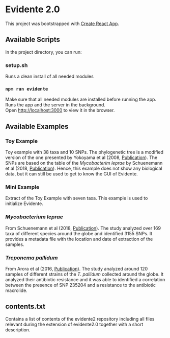 # Evidente 2.0

This project was bootstrapped with [Create React App](https://github.com/facebook/create-react-app).

## Available Scripts

In the project directory, you can run:


### setup.sh
Runs a clean install of all needed modules

### `npm run evidente`
Make sure that all needed modules are installed before running the app. <br />
Runs the app and the server in the background.<br />
Open [http://localhost:3000](http://localhost:3000) to view it in the browser.

## Available Examples

### Toy Example
Toy example with 38 taxa and 10 SNPs. The phylogenetic tree is a modified version of the one presented by Yokoyama et al (2008, [Publication](http://www.ncbi.nlm.nih.gov/pubmed/18768804)). The SNPs are based on the table of the _Mycobacterim leprae_ by Schuenemann et al (2018, [Publication](https://journals.plos.org/plospathogens/article?id=10.1371/journal.ppat.1006997)). Hence, this example does not show any biological data, but it can still be used to get to know the GUI of Evidente. 

### Mini Example
Extract of the Toy Example with seven taxa. This example is used to initialize Evidente. 

### _Mycobacterium leprae_
From Schuenemann et al (2018, [Publication](https://journals.plos.org/plospathogens/article?id=10.1371/journal.ppat.1006997)). The study analyzed over 169 taxa of different species around the globe and identified 3155 SNPs. It provides a metadata file with the location and date of extraction of the samples. 

### _Treponema pallidum_
From Arora et al (2016, [Publication](https://www.nature.com/articles/nmicrobiol2016245)). The study analyzed around 120 samples of different strains of the _T. pallidum_ collected around the globe. It analyzed their antibiotic resistance and it was able to identified a correlation between the presence of SNP 235204 and a resistance to the antibiotic macrolide. 

## contents.txt 
Contains a list of contents of the evidente2 repository including all files relevant during the extension of evidente2.0 together with a short description.

